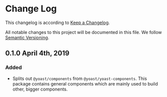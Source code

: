 # Change Log

This changelog is according to [Keep a Changelog](http://keepachangelog.com).

All notable changes to this project will be documented in this file.
We follow [Semantic Versioning](http://semver.org/).

## 0.1.0 April 4th, 2019
### Added

* Splits out `@yoast/components` from `@yoast/yoast-components`. This package contains general components which are mainly used to build other, bigger components.
